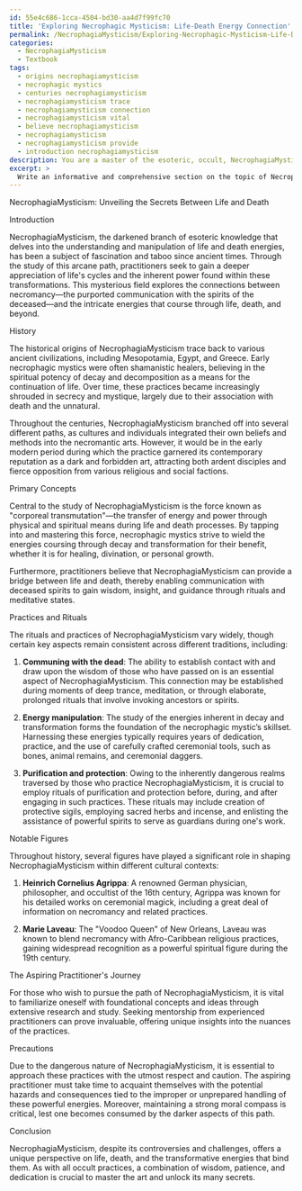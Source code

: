 ```yaml
---
id: 55e4c686-1cca-4504-bd30-aa4d7f99fc70
title: 'Exploring Necrophagic Mysticism: Life-Death Energy Connection'
permalink: /NecrophagiaMysticism/Exploring-Necrophagic-Mysticism-Life-Death-Energy-Connection/
categories:
  - NecrophagiaMysticism
  - Textbook
tags:
  - origins necrophagiamysticism
  - necrophagic mystics
  - centuries necrophagiamysticism
  - necrophagiamysticism trace
  - necrophagiamysticism connection
  - necrophagiamysticism vital
  - believe necrophagiamysticism
  - necrophagiamysticism
  - necrophagiamysticism provide
  - introduction necrophagiamysticism
description: You are a master of the esoteric, occult, NecrophagiaMysticism and education, you have written many textbooks on the subject in ways that provide students with rich and deep understanding of the subject. You are being asked to write textbook-like sections on a topic and you do it with full context, explainability, and reliability in accuracy to the true facts of the topic at hand, in a textbook style that a student would easily be able to learn from, in a rich, engaging, and contextual way. Always include relevant context (such as formulas and history), related concepts, and in a way that someone can gain deep insights from.
excerpt: > 
  Write an informative and comprehensive section on the topic of NecrophagiaMysticism for a grimoire, that would help a student gain in-depth knowledge and understanding. The content should cover the history, primary concepts, practices, and rituals associated with NecrophagiaMysticism, along with any notable figures within this domain. Provide guidance on how an aspiring practitioner can begin their journey in NecrophagiaMysticism and any precautions they should take during their practice.
---
```

NecrophagiaMysticism: Unveiling the Secrets Between Life and Death

Introduction

NecrophagiaMysticism, the darkened branch of esoteric knowledge that delves into the understanding and manipulation of life and death energies, has been a subject of fascination and taboo since ancient times. Through the study of this arcane path, practitioners seek to gain a deeper appreciation of life's cycles and the inherent power found within these transformations. This mysterious field explores the connections between necromancy—the purported communication with the spirits of the deceased—and the intricate energies that course through life, death, and beyond.

History

The historical origins of NecrophagiaMysticism trace back to various ancient civilizations, including Mesopotamia, Egypt, and Greece. Early necrophagic mystics were often shamanistic healers, believing in the spiritual potency of decay and decomposition as a means for the continuation of life. Over time, these practices became increasingly shrouded in secrecy and mystique, largely due to their association with death and the unnatural.

Throughout the centuries, NecrophagiaMysticism branched off into several different paths, as cultures and individuals integrated their own beliefs and methods into the necromantic arts. However, it would be in the early modern period during which the practice garnered its contemporary reputation as a dark and forbidden art, attracting both ardent disciples and fierce opposition from various religious and social factions.

Primary Concepts

Central to the study of NecrophagiaMysticism is the force known as "corporeal transmutation"—the transfer of energy and power through physical and spiritual means during life and death processes. By tapping into and mastering this force, necrophagic mystics strive to wield the energies coursing through decay and transformation for their benefit, whether it is for healing, divination, or personal growth.

Furthermore, practitioners believe that NecrophagiaMysticism can provide a bridge between life and death, thereby enabling communication with deceased spirits to gain wisdom, insight, and guidance through rituals and meditative states.

Practices and Rituals

The rituals and practices of NecrophagiaMysticism vary widely, though certain key aspects remain consistent across different traditions, including:

1. ****Communing with the dead****: The ability to establish contact with and draw upon the wisdom of those who have passed on is an essential aspect of NecrophagiaMysticism. This connection may be established during moments of deep trance, meditation, or through elaborate, prolonged rituals that involve invoking ancestors or spirits.

2. ****Energy manipulation****: The study of the energies inherent in decay and transformation forms the foundation of the necrophagic mystic’s skillset. Harnessing these energies typically requires years of dedication, practice, and the use of carefully crafted ceremonial tools, such as bones, animal remains, and ceremonial daggers.

3. ****Purification and protection****: Owing to the inherently dangerous realms traversed by those who practice NecrophagiaMysticism, it is crucial to employ rituals of purification and protection before, during, and after engaging in such practices. These rituals may include creation of protective sigils, employing sacred herbs and incense, and enlisting the assistance of powerful spirits to serve as guardians during one's work.

Notable Figures

Throughout history, several figures have played a significant role in shaping NecrophagiaMysticism within different cultural contexts:

1. ****Heinrich Cornelius Agrippa****: A renowned German physician, philosopher, and occultist of the 16th century, Agrippa was known for his detailed works on ceremonial magick, including a great deal of information on necromancy and related practices.

2. ****Marie Laveau****: The "Voodoo Queen" of New Orleans, Laveau was known to blend necromancy with Afro-Caribbean religious practices, gaining widespread recognition as a powerful spiritual figure during the 19th century.

The Aspiring Practitioner's Journey

For those who wish to pursue the path of NecrophagiaMysticism, it is vital to familiarize oneself with foundational concepts and ideas through extensive research and study. Seeking mentorship from experienced practitioners can prove invaluable, offering unique insights into the nuances of the practices.

Precautions

Due to the dangerous nature of NecrophagiaMysticism, it is essential to approach these practices with the utmost respect and caution. The aspiring practitioner must take time to acquaint themselves with the potential hazards and consequences tied to the improper or unprepared handling of these powerful energies. Moreover, maintaining a strong moral compass is critical, lest one becomes consumed by the darker aspects of this path.

Conclusion

NecrophagiaMysticism, despite its controversies and challenges, offers a unique perspective on life, death, and the transformative energies that bind them. As with all occult practices, a combination of wisdom, patience, and dedication is crucial to master the art and unlock its many secrets.
